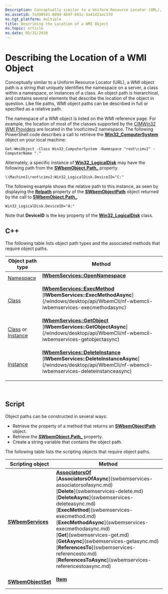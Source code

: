 ```yaml
---
Description: Conceptually similar to a Uniform Resource Locator (URL), a WMI object path is a string that uniquely identifies the namespace on a server, a class within a namespace, or instances of a class.
ms.assetid: 7a390541-609d-4b97-b91c-1a41d21ec17d
ms.tgt_platform: multiple
title: Describing the Location of a WMI Object
ms.topic: article
ms.date: 05/31/2018
---
```


# Describing the Location of a WMI Object

Conceptually similar to a Uniform Resource Locator (URL), a WMI object path is a string that uniquely identifies the namespace on a server, a class within a namespace, or instances of a class. An object path is hierarchical, and contains several elements that describe the location of the object in question. Like file paths, WMI object paths can be described in full or specified as a relative path.

The namespace of a WMI object is listed on the WMI reference page. For example, the location of most of the classes supported by the [CIMWin32 WMI Providers](https://docs.microsoft.com/windows/desktop/CIMWin32Prov/cimwin32-wmi-providers) are located in the \\root\\cimv2 namespace. The following PowerShell code describes a call to retrieve the [**Win32\_ComputerSystem**](https://docs.microsoft.com/windows/desktop/CIMWin32Prov/win32-computersystem) object on your local machine:

`Get-WmiObject -Class Win32_ComputerSystem -Namespace "root\cimv2" -ComputerName "."`

Alternately, a specific instance of [**Win32\_LogicalDisk**](https://docs.microsoft.com/windows/desktop/CIMWin32Prov/win32-logicaldisk) may have the following path from the [**SWbemObject.Path\_**](swbemobject-path-.md) property.

`\\Machine1\root\cimv2:Win32_LogicalDisk.DeviceID="C:"`

The following example shows the relative path to this instance, as seen by displaying the [**Relpath**](swbemobjectpath-relpath.md) property of the [**SWbemObjectPath**](swbemobjectpath.md) object returned by the call to [**SWbemObject.Path\_**](swbemobject-path-.md).

`Win32_LogicalDisk.DeviceID="A:"`

Note that **DeviceID** is the key property of the [**Win32\_LogicalDisk**](https://docs.microsoft.com/windows/desktop/CIMWin32Prov/win32-logicaldisk) class.

## C++

The following table lists object path types and the associated methods that require object paths.



<table>
<thead>
<tr class="header">
<th>Object path type</th>
<th>Method</th>
</tr>
</thead>
<tbody>
<tr class="odd">
<td><a href="describing-a-wmi-namespace-object-path">Namespace</a></td>
<td><dl><a href="/windows/desktop/api/WbemCli/nf-wbemcli-iwbemservices-opennamespace"><strong>IWbemServices::OpenNamespace</strong></a><br />
</dl></td>
</tr>
<tr class="even">
<td><a href="describing-a-class-object-path">Class</a></td>
<td><dl><a href="/windows/desktop/api/WbemCli/nf-wbemcli-iwbemservices-execmethod"><strong>IWbemServices::ExecMethod</strong></a><br />
[<strong>IWbemServices::ExecMethodAsync</strong>](/windows/desktop/api/WbemCli/nf-wbemcli-iwbemservices-execmethodasync)<br />
</dl></td>
</tr>
<tr class="odd">
<td><a href="describing-a-class-object-path">Class</a> or <a href="describing-an-instance-object-path">Instance</a></td>
<td><dl><a href="/windows/desktop/api/WbemCli/nf-wbemcli-iwbemservices-getobject"><strong>IWbemServices::GetObject</strong></a><br />
[<strong>IWbemServices::GetObjectAsync</strong>](/windows/desktop/api/WbemCli/nf-wbemcli-iwbemservices-getobjectasync)<br />
</dl></td>
</tr>
<tr class="even">
<td><a href="describing-an-instance-object-path">Instance</a></td>
<td><dl><a href="/windows/desktop/api/WbemCli/nf-wbemcli-iwbemservices-deleteinstance"><strong>IWbemServices::DeleteInstance</strong></a><br />
[<strong>IWbemServices::DeleteInstanceAsync</strong>](/windows/desktop/api/WbemCli/nf-wbemcli-iwbemservices-deleteinstanceasync)<br />
</dl></td>
</tr>
</tbody>
</table>



 

## Script

Object paths can be constructed in several ways:

-   Retrieve the property of a method that returns an [**SWbemObjectPath**](swbemobjectpath.md) object.
-   Retrieve the [**SWbemObject.Path\_**](swbemobject-path-.md) property.
-   Create a string variable that contains the object path.

The following table lists the scripting objects that require object paths.



<table>
<thead>
<tr class="header">
<th>Scripting object</th>
<th>Method</th>
</tr>
</thead>
<tbody>
<tr class="odd">
<td><a href="swbemservices"><strong>SWbemServices</strong></a></td>
<td><dl><a href="swbemservices-associatorsof"><strong>AssociatorsOf</strong></a><br />
[<strong>AssociatorsOfAsync</strong>](swbemservices-associatorsofasync.md)<br />
[<strong>Delete</strong>](swbemservices-delete.md)<br />
[<strong>DeleteAsync</strong>](swbemservices-deleteasync.md)<br />
[<strong>ExecMethod</strong>](swbemservices-execmethod.md)<br />
[<strong>ExecMethodAsync</strong>](swbemservices-execmethodasync.md)<br />
[<strong>Get</strong>](swbemservices-get.md)<br />
[<strong>GetAsync</strong>](swbemservices-getasync.md)<br />
[<strong>ReferencesTo</strong>](swbemservices-referencesto.md)<br />
[<strong>ReferencesToAsync</strong>](swbemservices-referencestoasync.md)<br />
</dl></td>
</tr>
<tr class="even">
<td><a href="swbemobjectset"><strong>SWbemObjectSet</strong></a></td>
<td><dl><a href="swbemobjectset-item"><strong>Item</strong></a><br />
</dl></td>
</tr>
</tbody>
</table>



 

 

 



